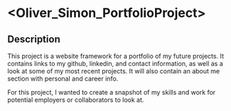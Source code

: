 # <Oliver_Simon_PortfolioProject>

## Description

This project is a website framework for a portfolio of my future projects. It contains links to my github, linkedin, and contact information, as well as a look at some of my most recent projects. It will also contain an about me section with personal and career info.

For this project, I wanted to create a snapshot of my skills and work for potential employers or collaborators to look at.



